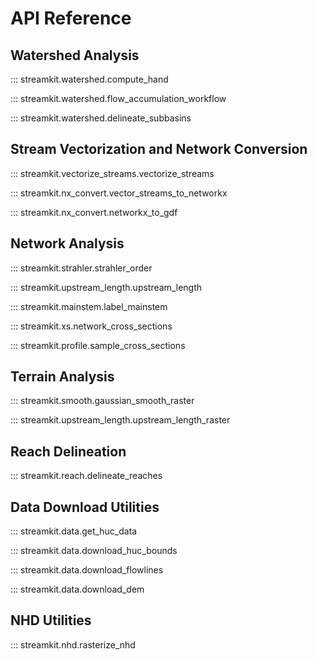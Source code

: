# API Reference

## Watershed Analysis

::: streamkit.watershed.compute_hand

::: streamkit.watershed.flow_accumulation_workflow

::: streamkit.watershed.delineate_subbasins

## Stream Vectorization and Network Conversion

::: streamkit.vectorize_streams.vectorize_streams

::: streamkit.nx_convert.vector_streams_to_networkx

::: streamkit.nx_convert.networkx_to_gdf

## Network Analysis

::: streamkit.strahler.strahler_order

::: streamkit.upstream_length.upstream_length

::: streamkit.mainstem.label_mainstem

::: streamkit.xs.network_cross_sections

::: streamkit.profile.sample_cross_sections

## Terrain Analysis

::: streamkit.smooth.gaussian_smooth_raster

::: streamkit.upstream_length.upstream_length_raster

## Reach Delineation

::: streamkit.reach.delineate_reaches

## Data Download Utilities

::: streamkit.data.get_huc_data

::: streamkit.data.download_huc_bounds

::: streamkit.data.download_flowlines

::: streamkit.data.download_dem

## NHD Utilities

::: streamkit.nhd.rasterize_nhd
